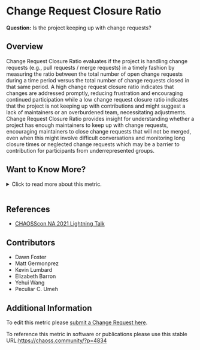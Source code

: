 # Change Request Closure Ratio

**Question:**  Is the project keeping up with change requests?

## Overview

Change Request Closure Ratio evaluates if the project is handling change requests (e.g., pull requests / merge requests) in a timely fashion by measuring the ratio between the total number of open change requests during a time period versus the total number of change requests closed in that same period. A high change request closure ratio indicates that changes are addressed promptly, reducing frustration and encouraging continued participation while a low change request closure ratio indicates that the project is not keeping up with contributions and might suggest a lack of maintainers or an overburdened team, necessitating adjustments. Change Request Closure Ratio provides insight for understanding whether a project has enough maintainers to keep up with change requests, encouraging maintainers to close change requests that will not be merged, even when this might involve difficult conversations and monitoring long closure times or neglected change requests which may be a barrier to contribution for participants from underrepresented groups.

## Want to Know More?

<span markdown="1"><details>

<summary>Click to read more about this metric.</summary>

### Filters (optional)

*   Date ranges (e.g., past 90 days, past year)
*   Automated responses, e.g., only count replies from real people by filtering bots and other automated replies
*   Labels
*   Type of change request (bug fixes vs. new features)
*   Type of close (accepted vs. rejected)

### Visualizations (optional)

**Total vs. Closed Pull Requests**: Data from Augur displayed using the Seaborn Python library.
![Total vs. Closed Pull Requests](https://github.com/chaoss/wg-metrics-development/blob/main/focus-areas/time/images/change-request-closure-ratio-augur-py.png)

*REI* [Data from GrimoireLab](https://chaoss.biterg.io/app/kibana#/dashboard/9663d5a0-e1dc-11e8-8aac-ef7fd4d8cbad?_g=h@e261bfa&_a=h@2475efc) (REI: Review Efficiency Index, defined as the number of closed pull requests divided by the number of open ones in a given period of time. Measures efficiency closing pull requests.)

![Review Efficiency Index](https://github.com/chaoss/wg-metrics-development/blob/main/focus-areas/time/images/change-request-closure-ratio-rei-grimoirelab.png)

</details></span><br>

## References

*   [CHAOSScon NA 2021 Lightning Talk](https://www.youtube.com/watch?v=DynqP2_W1ts)

## Contributors

*   Dawn Foster
*   Matt Germonprez
*   Kevin Lumbard
*   Elizabeth Barron
*   Yehui Wang
*   Peculiar C. Umeh

## Additional Information

To edit this metric please [submit a Change Request here](https://github.com/chaoss/wg-metrics-development/blob/main/focus-areas/time/change-request-closure-ratio.md).

To reference this metric in software or publications please use this stable URL:<https://chaoss.community/?p=4834>

<!-- # For groupings in the knowledge base
Context tags: Lifecycle, Contribution
Keyword tags: Time to close, pull request, merge request, ratio, Review Efficiency
-->
